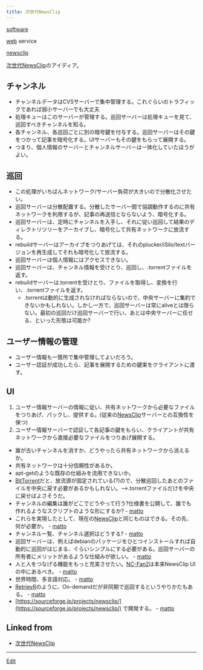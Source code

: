 ```yaml
---
title: 次世代NewsClip
---
```

[software](/software)

[web](/web) service

[newsclip](/newsclip)



[次世代NewsClip](/次世代NewsClip)のアイディア。


## チャンネル

* チャンネルデータはCVSサーバーで集中管理する。これぐらいのトラフィックであれば弱小サーバーでも大丈夫
* 処理キューはこのサーバーが管理する。巡回サーバーは処理キューを見て、巡回すべきチャンネルを知る。
* 各チャンネル、各巡回ごとに別の暗号鍵を付与する。巡回サーバーはその鍵をつかって記事を暗号化する。UIサーバーもその鍵をもらって展開する。
* つまり、個人情報のサーバーとチャンネルサーバーは一体化していたほうがよい。

## 巡回

* この処理がいちばんネットワーク/サーバー負荷が大きいので分散化させたい。
* 巡回サーバーは分散配置する。分散したサーバー間で協調動作するのに共有ネットワークを利用するが、記事の再送信とならないよう、暗号化する。
* 巡回サーバーは、定時にチャンネルを入手し、それに従い巡回して結果のディレクトリツリーをアーカイブし、暗号化して共有ネットワークに放流する。
* rebuildサーバーはアーカイブをつりあげては、それのplucker/iSilo/textバージョンを再生成してそれも暗号化して放流する。
* 巡回サーバーは個人情報にはアクセスできない。
* 巡回サーバーは、チャンネル情報を受けとり、巡回し、.torrentファイルを返す。
* rebuildサーバーは.torrentを受けとり、ファイルを取得し、変換を行い、.torrentファイルを返す。
   * .torrentは動的に生成されなければならないので、中央サーバーに集約できないかもしれない。しかし一方で、巡回サーバーは常にaliveとは限らない。最初の巡回だけ巡回サーバーで行い、あとは中央サーバーに任せる、といった形態は可能か?

## ユーザー情報の管理

* ユーザー情報も一箇所で集中管理してよいだろう。
* ユーザー認証が成功したら、記事を展開するための鍵束をクライアントに渡す。

## UI

1. ユーザー情報サーバーの情報に従い、共有ネットワークから必要なファイルをつりあげ、パックし、提供する。(従来の[NewsClip](/NewsClip)サーバーとの互換性を保つ)
1. ユーザー情報サーバーで認証して各記事の鍵をもらい、クライアントが共有ネットワークから直接必要なファイルをつりあげ展開する。
* 誰が古いチャンネルを消すか、どうやったら共有ネットワークから消えるか。
* 共有ネットワークは十分信頼性があるか。
* apt-getのような既存の仕組みを流用できないか。
* [BitTorrent](/BitTorrent)だと、放流源が固定されている(?)ので、分散巡回したあとのファイルを中央に戻す必要があるかもしれない。-->.torrentファイルだけを中央に戻せばよさそうだ。
* チャンネルの編集は誰がどこでどうやって行う?仕様書を公開して、誰でも作れるようなスクリプトのような形にするか? - [matto](/matto) 
* これらを実現したとして、現在の[NewsClip](/NewsClip)と同じものはできる。その先、何が必要か。 - [matto](/matto) 
* チャンネル一覧、チャンネル選択はどうする? - [matto](/matto) 
* 巡回サーバーは、例えばdebianのパッケージをひとつインストールすれば自動的に巡回がはじまる、ぐらいシンプルにする必要がある。巡回サーバーの所有者にメリットがあるような仕組みが欲しい。 - [matto](/matto) 
* 人と人をつなげる機能をもっと充実させたい。[NC-Fan2](/NC-Fan2)は本来NewsClip UIの中にあるべき。 - [matto](/matto) 
* 世界時間、多言語対応。 - [matto](/matto) 
* [RetrievR](/RetrievR)のように、On-demandだが非同期で巡回するというやりかたもある。 - [matto](/matto) 
* [https://sourceforge.jp/projects/newsclip/](https://sourceforge.jp/projects/newsclip/) で開発する。 - [matto](/matto) 
## Linked from

* [次世代NewsClip](/次世代NewsClip)


----
[Edit](https://github.com/vitroid/vitroid.github.io/edit/master/MD/次世代NewsClip.md)

